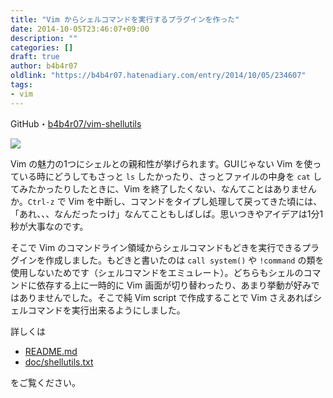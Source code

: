 ```yaml
---
title: "Vim からシェルコマンドを実行するプラグインを作った"
date: 2014-10-05T23:46:07+09:00
description: ""
categories: []
draft: true
author: b4b4r07
oldlink: "https://b4b4r07.hatenadiary.com/entry/2014/10/05/234607"
tags:
- vim
---
```


GitHub・[b4b4r07/vim-shellutils](https://github.com/b4b4r07/vim-shellutils)

![](http://cl.ly/image/391D0P3Q0t2x/vim-shellutils.gif)

Vim の魅力の1つにシェルとの親和性が挙げられます。GUIじゃない Vim を使っている時にどうしてもさっと `ls` したかったり、さっとファイルの中身を `cat` してみたかったりしたときに、Vim を終了したくない、なんてことはありませんか。`Ctrl-z` で Vim を中断し、コマンドをタイプし処理して戻ってきた頃には、「あれ、、、なんだったっけ」なんてこともしばしば。思いつきやアイデアは1分1秒が大事なのです。

そこで Vim のコマンドライン領域からシェルコマンドもどきを実行できるプラグインを作成しました。もどきと書いたのは `call system()` や `!command` の類を使用しないためです（シェルコマンドをエミュレート）。どちらもシェルのコマンドに依存する上に一時的に Vim 画面が切り替わったり、あまり挙動が好みではありませんでした。そこで純 Vim script で作成することで Vim さえあればシェルコマンドを実行出来るようにしました。

詳しくは

- [README.md](https://github.com/b4b4r07/vim-shellutils/blob/master/README.md)
- [doc/shellutils.txt](https://github.com/b4b4r07/vim-shellutils/blob/master/doc/shellutils.txt)

をご覧ください。
